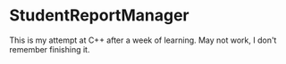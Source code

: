 # StudentReportManager
 This is my attempt at C++ after a week of learning. May not work, I don't remember finishing it.
